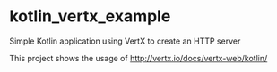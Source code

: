 # kotlin_vertx_example
Simple Kotlin application using VertX to create an HTTP server

This project shows the usage of http://vertx.io/docs/vertx-web/kotlin/



